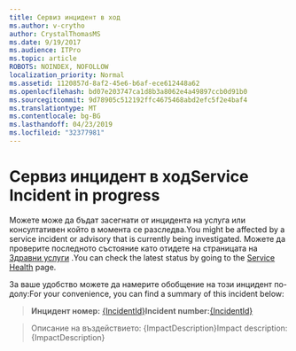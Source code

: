 ```yaml
---
title: Сервиз инцидент в ход
ms.author: v-crytho
author: CrystalThomasMS
ms.date: 9/19/2017
ms.audience: ITPro
ms.topic: article
ROBOTS: NOINDEX, NOFOLLOW
localization_priority: Normal
ms.assetid: 1120857d-8af2-45e6-b6af-ece612448a62
ms.openlocfilehash: bd07e203747ca1d8b3a8062e4a49897ccb0d91b0
ms.sourcegitcommit: 9d78905c512192ffc4675468abd2efc5f2e4baf4
ms.translationtype: MT
ms.contentlocale: bg-BG
ms.lasthandoff: 04/23/2019
ms.locfileid: "32377981"
---
```

# <a name="service-incident-in-progress"></a><span data-ttu-id="08135-102">Сервиз инцидент в ход</span><span class="sxs-lookup"><span data-stu-id="08135-102">Service Incident in progress</span></span>

<span data-ttu-id="08135-103">Можете може да бъдат засегнати от инцидента на услуга или консултативен който в момента се разследва.</span><span class="sxs-lookup"><span data-stu-id="08135-103">You might be affected by a service incident or advisory that is currently being investigated.</span></span> <span data-ttu-id="08135-104">Можете да проверите последното състояние като отидете на страницата на [Здравни услуги](https://admin.microsoft.com/adminportal/home#/servicehealth) .</span><span class="sxs-lookup"><span data-stu-id="08135-104">You can check the latest status by going to the [Service Health](https://admin.microsoft.com/adminportal/home#/servicehealth) page.</span></span> 
  
<span data-ttu-id="08135-105">За ваше удобство можете да намерите обобщение на този инцидент по-долу:</span><span class="sxs-lookup"><span data-stu-id="08135-105">For your convenience, you can find a summary of this incident below:</span></span>
  
> <span data-ttu-id="08135-106">**Инцидент номер:** [{IncidentId}](https://admin.microsoft.com/adminportal/home#/servicehealth)</span><span class="sxs-lookup"><span data-stu-id="08135-106">**Incident number:**[{IncidentId}](https://admin.microsoft.com/adminportal/home#/servicehealth)</span></span>
    
> <span data-ttu-id="08135-107">Описание на въздействието: {ImpactDescription}</span><span class="sxs-lookup"><span data-stu-id="08135-107">Impact description: {ImpactDescription}</span></span>
    

